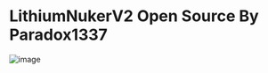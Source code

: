 # LithiumNukerV2 Open Source By Paradox1337

![image](https://github.com/vast1337x/LithiumNukerV2-Open-Source/assets/114198896/f2f65625-c570-4d6a-9765-d72262df36c3)
